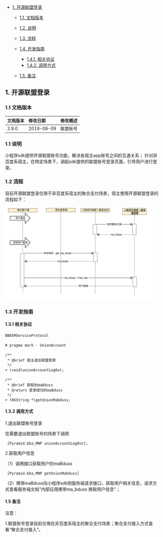 <!-- TOC -->

- [1. 开源联盟登录](#1-开源联盟登录)
    - [1.1. 文档版本](#11)
    - [1.2. 说明](#12)
    - [1.3. 流程](#13)
    - [1.4. 开发指南](#14)
        - [1.4.1. 相关协议](#141)
        - [1.4.2. 调用方式](#142)
    
  - [1.5. 备注](#15)

<!-- /TOC -->
##  1. 开源联盟登录
### 1.1 文档版本
|文档版本|修改日期|修改概述|
|:--|:--|:--|
|2.9.0|2019-08-09|联盟账号|

### 1.1 说明
小程序sdk提供开源联盟账号功能，解决各宿主app账号之间的互通关系；
针对非百度系宿主，在特定场景下，调起sdk提供的联盟账号登录页面，引导用户进行登录。

### 1.2 流程
目前开源联盟登录仅用于非百度系宿主的聚合支付场景，宿主使用开源联盟登录的流程如下：

![](images/unionLogin.png)


### 1.3 开发指南
#### 1.3.1 相关协议

```
BBASMServiceProtocol

# pragma mark - UnionAccount

/**
 * @brief 宿主退出联盟登录
 */
+ (void)unionAccountLogOut;

/**
 * @brief 获取到maBduss
 * @return 登录成功的maBduss
 */
+ (NSString *)getUnionMabduss;

```   
#### 1.3.2 调用方式
1.退出联盟账号登录

 在需要退出联盟账号的场景下调用
 
 ```
  [Pyramid.bba_MNP unionAccountLogOut];
 ```
 2.获取用户信息
 
  （1）调用接口获取用户的maBduss
  
  ```
   [Pyramid.bba_MNP getUnionMabduss]
  ```
  
  （2）携带maBduss向小程序sdk侧服务端请求接口，获取用户相关信息，请求方式查看服务端文档"内部应用携带ma_bduss 换取用户信息"；
  
  
  
  
#### 1.5 备注
  
  注意：
  
  1.联盟账号登录目前仅用在非百度系宿主的聚合支付场景；聚合支付接入方式查看“聚合支付接入”。
  
      















